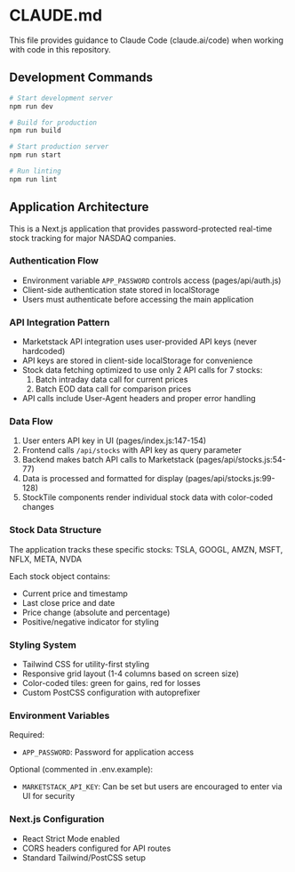 # CLAUDE.md

This file provides guidance to Claude Code (claude.ai/code) when working with code in this repository.

## Development Commands

```bash
# Start development server
npm run dev

# Build for production
npm run build

# Start production server
npm run start

# Run linting
npm run lint
```

## Application Architecture

This is a Next.js application that provides password-protected real-time stock tracking for major NASDAQ companies.

### Authentication Flow
- Environment variable `APP_PASSWORD` controls access (pages/api/auth.js)
- Client-side authentication state stored in localStorage
- Users must authenticate before accessing the main application

### API Integration Pattern
- Marketstack API integration uses user-provided API keys (never hardcoded)
- API keys are stored in client-side localStorage for convenience
- Stock data fetching optimized to use only 2 API calls for 7 stocks:
  1. Batch intraday data call for current prices
  2. Batch EOD data call for comparison prices
- API calls include User-Agent headers and proper error handling

### Data Flow
1. User enters API key in UI (pages/index.js:147-154)
2. Frontend calls `/api/stocks` with API key as query parameter
3. Backend makes batch API calls to Marketstack (pages/api/stocks.js:54-77)
4. Data is processed and formatted for display (pages/api/stocks.js:99-128)
5. StockTile components render individual stock data with color-coded changes

### Stock Data Structure
The application tracks these specific stocks: TSLA, GOOGL, AMZN, MSFT, NFLX, META, NVDA

Each stock object contains:
- Current price and timestamp
- Last close price and date
- Price change (absolute and percentage)
- Positive/negative indicator for styling

### Styling System
- Tailwind CSS for utility-first styling
- Responsive grid layout (1-4 columns based on screen size)
- Color-coded tiles: green for gains, red for losses
- Custom PostCSS configuration with autoprefixer

### Environment Variables
Required:
- `APP_PASSWORD`: Password for application access

Optional (commented in .env.example):
- `MARKETSTACK_API_KEY`: Can be set but users are encouraged to enter via UI for security

### Next.js Configuration
- React Strict Mode enabled
- CORS headers configured for API routes
- Standard Tailwind/PostCSS setup
